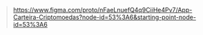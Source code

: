 > https://www.figma.com/proto/nFaeLnuefQ4q9CiiHe4Pv7/App-Carteira-Criptomoedas?node-id=53%3A6&starting-point-node-id=53%3A6
